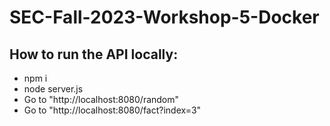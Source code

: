 # SEC-Fall-2023-Workshop-5-Docker

## How to run the API locally:
- npm i
- node server.js
- Go to "http://localhost:8080/random"
- Go to "http://localhost:8080/fact?index=3"